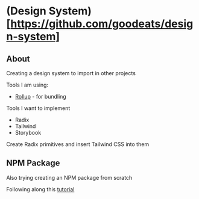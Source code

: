 # (Design System)[https://github.com/goodeats/design-system]

## About

Creating a design system to import in other projects

Tools I am using:
- [Rollup](https://rollupjs.org) - for bundling

Tools I want to implement
- Radix
- Tailwind
- Storybook

Create Radix primitives and insert Tailwind CSS into them

## NPM Package

Also trying creating an NPM package from scratch

Following along this [tutorial](https://dev.to/alexeagleson/how-to-create-and-publish-a-react-component-library-2oe)